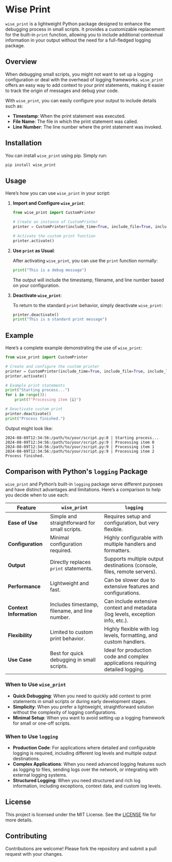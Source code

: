 # Wise Print

`wise_print` is a lightweight Python package designed to enhance the debugging process in small scripts. It provides a customizable replacement for the built-in `print` function, allowing you to include additional contextual information in your output without the need for a full-fledged logging package.

## Overview

When debugging small scripts, you might not want to set up a logging configuration or deal with the overhead of logging frameworks. `wise_print` offers an easy way to add context to your print statements, making it easier to track the origin of messages and debug your code.

With `wise_print`, you can easily configure your output to include details such as:

- **Timestamp**: When the print statement was executed.
- **File Name**: The file in which the print statement was called.
- **Line Number**: The line number where the print statement was invoked.

## Installation

You can install `wise_print` using pip. Simply run:

```bash
pip install wise_print
```

## Usage

Here’s how you can use `wise_print` in your script:

1. **Import and Configure `wise_print`**:

   ```python
   from wise_print import CustomPrinter
   
   # Create an instance of CustomPrinter
   printer = CustomPrinter(include_time=True, include_file=True, include_line=True, separator=' | ')
   
   # Activate the custom print function
   printer.activate()
   ```

2. **Use `print` as Usual**:

   After activating `wise_print`, you can use the `print` function normally:

   ```python
   print("This is a debug message")
   ```

   The output will include the timestamp, filename, and line number based on your configuration.

3. **Deactivate `wise_print`**:

   To return to the standard `print` behavior, simply deactivate `wise_print`:

   ```python
   printer.deactivate()
   print("This is a standard print message")
   ```

## Example

Here’s a complete example demonstrating the use of `wise_print`:

```python
from wise_print import CustomPrinter

# Create and configure the custom printer
printer = CustomPrinter(include_time=True, include_file=True, include_line=True, separator=':')
printer.activate()

# Example print statements
print("Starting process...")
for i in range(3):
    print(f"Processing item {i}")

# Deactivate custom print
printer.deactivate()
print("Process finished.")
```

Output might look like:

```
2024-08-09T12:34:56:/path/to/your/script.py:8 | Starting process...
2024-08-09T12:34:56:/path/to/your/script.py:9 | Processing item 0
2024-08-09T12:34:56:/path/to/your/script.py:9 | Processing item 1
2024-08-09T12:34:56:/path/to/your/script.py:9 | Processing item 2
Process finished.
```

## Comparison with Python's `logging` Package

`wise_print` and Python’s built-in `logging` package serve different purposes and have distinct advantages and limitations. Here’s a comparison to help you decide when to use each:

| Feature               | `wise_print`                          | `logging`                              |
|-----------------------|---------------------------------------|----------------------------------------|
| **Ease of Use**       | Simple and straightforward for small scripts. | Requires setup and configuration, but very flexible. |
| **Configuration**     | Minimal configuration required.       | Highly configurable with multiple handlers and formatters. |
| **Output**            | Directly replaces `print` statements. | Supports multiple output destinations (console, files, remote servers). |
| **Performance**       | Lightweight and fast.                 | Can be slower due to extensive features and configurations. |
| **Context Information** | Includes timestamp, filename, and line number. | Can include extensive context and metadata (log levels, exception info, etc.). |
| **Flexibility**       | Limited to custom print behavior.     | Highly flexible with log levels, formatting, and custom handlers. |
| **Use Case**          | Best for quick debugging in small scripts. | Ideal for production code and complex applications requiring detailed logging. |

### When to Use `wise_print`

- **Quick Debugging**: When you need to quickly add context to print statements in small scripts or during early development stages.
- **Simplicity**: When you prefer a lightweight, straightforward solution without the complexity of logging configurations.
- **Minimal Setup**: When you want to avoid setting up a logging framework for small or one-off scripts.

### When to Use `logging`

- **Production Code**: For applications where detailed and configurable logging is required, including different log levels and multiple output destinations.
- **Complex Applications**: When you need advanced logging features such as logging to files, sending logs over the network, or integrating with external logging systems.
- **Structured Logging**: When you need structured and rich log information, including exceptions, context data, and custom log levels.

## License

This project is licensed under the MIT License. See the [LICENSE](LICENSE) file for more details.

## Contributing

Contributions are welcome! Please fork the repository and submit a pull request with your changes.
